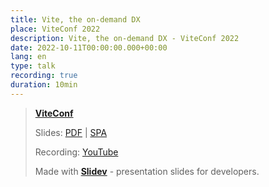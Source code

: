 ```yaml
---
title: Vite, the on-demand DX
place: ViteConf 2022
description: Vite, the on-demand DX - ViteConf 2022
date: 2022-10-11T00:00:00.000+00:00
lang: en
type: talk
recording: true
duration: 10min
---
```


> [**ViteConf**](https://viteconf.org/)
> 
> Slides: [PDF](https://antfu.me/talks/2022-10-11) | [SPA](https://talks.antfu.me/2022/vite-on-demand-dx/)
>
> Recording: [YouTube](https://youtu.be/qXZzXvyqPpc)
>
> Made with <Slidev class="inline"/>  [**Slidev**](https://github.com/slidevjs/slidev) - presentation slides for developers.

<YouTubeEmbed id="qXZzXvyqPpc" />
